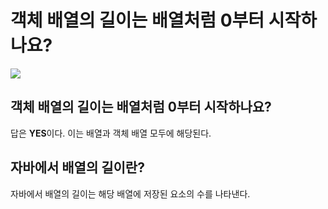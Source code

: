 # 객체 배열의 길이는 배열처럼 0부터 시작하나요?

![](https://velog.velcdn.com/images/chrios99/post/579d57cd-e11c-4246-a01e-440fe701d6f1/image.png)
## 객체 배열의 길이는 배열처럼 0부터 시작하나요?
답은 **YES**이다. 이는 배열과 객체 배열 모두에 해당된다.

## 자바에서 배열의 길이란?
자바에서 배열의 길이는 해당 배열에 저장된 요소의 수를 나타낸다.